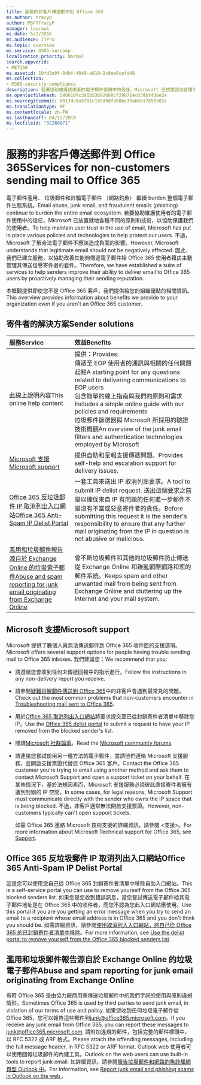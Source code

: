 ```yaml
---
title: 服務的非客戶傳送郵件到 Office 365
ms.author: tracyp
author: MSFTTracyP
manager: laurawi
ms.date: 5/2/2016
ms.audience: ITPro
ms.topic: overview
ms.service: O365-seccomp
localization_priority: Normal
search.appverid:
- MET150
ms.assetid: 19fd3e0f-8dbf-4049-a810-2c8ee6cefd48
ms.collection:
- M365-security-compliance
description: 若要協助維護使用者的電子郵件使用中的信任，Microsoft 已放置就地各種不同的原則和技術，以協助保護我們的使用者。
ms.openlocfilehash: 540610fc3d1b53692688c729b714c839bf436e24
ms.sourcegitcommit: 0017dc6a5f81c165d9dfd88be39a6bb17856582e
ms.translationtype: MT
ms.contentlocale: zh-TW
ms.lasthandoff: 04/23/2019
ms.locfileid: "32260871"
---
```

# <a name="services-for-non-customers-sending-mail-to-office-365"></a><span data-ttu-id="88d5d-103">服務的非客戶傳送郵件到 Office 365</span><span class="sxs-lookup"><span data-stu-id="88d5d-103">Services for non-customers sending mail to Office 365</span></span>
  
<span data-ttu-id="88d5d-104">電子郵件濫用、 垃圾郵件和詐騙電子郵件 （網路釣魚） 繼續 burden 整個電子郵件生態系統。</span><span class="sxs-lookup"><span data-stu-id="88d5d-104">Email abuse, junk email, and fraudulent emails (phishing) continue to burden the entire email ecosystem.</span></span> <span data-ttu-id="88d5d-105">若要協助維護使用者的電子郵件使用中的信任，Microsoft 已放置就地各種不同的原則和技術，以協助保護我們的使用者。</span><span class="sxs-lookup"><span data-stu-id="88d5d-105">To help maintain user trust in the use of email, Microsoft has put in place various policies and technologies to help protect our users.</span></span> <span data-ttu-id="88d5d-106">不過，Microsoft 了解合法電子郵件不應該造成負面的影響。</span><span class="sxs-lookup"><span data-stu-id="88d5d-106">However, Microsoft understands that legitimate email should not be negatively affected.</span></span> <span data-ttu-id="88d5d-107">因此，我們已建立服務，以協助改善其能夠傳遞電子郵件給 Office 365 使用者藉由主動管理其傳送信譽寄件者的套件。</span><span class="sxs-lookup"><span data-stu-id="88d5d-107">Therefore, we have established a suite of services to help senders improve their ability to deliver email to Office 365 users by proactively managing their sending reputation.</span></span>
  
<span data-ttu-id="88d5d-108">本概觀提供即使您不是 Office 365 客戶，我們提供給您的組織優點的相關資訊。</span><span class="sxs-lookup"><span data-stu-id="88d5d-108">This overview provides information about benefits we provide to your organization even if you aren't an Office 365 customer.</span></span>
  
## <a name="sender-solutions"></a><span data-ttu-id="88d5d-109">寄件者的解決方案</span><span class="sxs-lookup"><span data-stu-id="88d5d-109">Sender solutions</span></span>
<span data-ttu-id="88d5d-110"><a name="sectionSection0"> </a></span><span class="sxs-lookup"><span data-stu-id="88d5d-110"></span></span>

|<span data-ttu-id="88d5d-111">**服務**</span><span class="sxs-lookup"><span data-stu-id="88d5d-111">**Service**</span></span>|<span data-ttu-id="88d5d-112">**效益**</span><span class="sxs-lookup"><span data-stu-id="88d5d-112">**Benefits**</span></span>|
|:-----|:-----|
|<span data-ttu-id="88d5d-113">此線上說明內容</span><span class="sxs-lookup"><span data-stu-id="88d5d-113">This online help content</span></span>  <br/> | <span data-ttu-id="88d5d-114">提供：</span><span class="sxs-lookup"><span data-stu-id="88d5d-114">Provides:</span></span>  <br/>  <span data-ttu-id="88d5d-115">傳遞至 EOP 使用者的通訊與相關的任何問題起點</span><span class="sxs-lookup"><span data-stu-id="88d5d-115">A starting point for any questions related to delivering communications to EOP users</span></span>  <br/>  <span data-ttu-id="88d5d-116">包含簡單的線上指南與我們的原則和需求</span><span class="sxs-lookup"><span data-stu-id="88d5d-116">Includes a simple online guide with our policies and requirements</span></span>  <br/>  <span data-ttu-id="88d5d-117">垃圾郵件篩選器與 Microsoft 所採用的驗證技術概觀</span><span class="sxs-lookup"><span data-stu-id="88d5d-117">An overview of the junk email filters and authentication technologies employed by Microsoft</span></span>  <br/> |
|[<span data-ttu-id="88d5d-118">Microsoft 支援</span><span class="sxs-lookup"><span data-stu-id="88d5d-118">Microsoft support</span></span>](services-for-non-customers.md#AboutSupport) <br/> |<span data-ttu-id="88d5d-119">提供自助和呈報支援傳遞問題。</span><span class="sxs-lookup"><span data-stu-id="88d5d-119">Provides self-help and escalation support for delivery issues.</span></span>  <br/> |
|[<span data-ttu-id="88d5d-120">Office 365 反垃圾郵件 IP 取消列出入口網站</span><span class="sxs-lookup"><span data-stu-id="88d5d-120">Office 365 Anti-Spam IP Delist Portal</span></span>](services-for-non-customers.md#DelistPortal) <br/> |<span data-ttu-id="88d5d-121">一套工具來送出 IP 取消列出要求。</span><span class="sxs-lookup"><span data-stu-id="88d5d-121">A tool to submit IP delist request.</span></span> <span data-ttu-id="88d5d-122">送出這個要求之前是以確保來自 IP 有問題的任何進一步郵件不是沒有不當或惡意寄件者的責任。</span><span class="sxs-lookup"><span data-stu-id="88d5d-122">Before submitting this request it is the sender's responsibility to ensure that any further mail originating from the IP in question is not abusive or malicious.</span></span>  <br/> |
|[<span data-ttu-id="88d5d-123">濫用和垃圾郵件報告源自於 Exchange Online 的垃圾電子郵件</span><span class="sxs-lookup"><span data-stu-id="88d5d-123">Abuse and spam reporting for junk email originating from Exchange Online</span></span>](services-for-non-customers.md#ReportOurJunk) <br/> |<span data-ttu-id="88d5d-124">會不斷垃圾郵件和其他的垃圾郵件防止傳送從 Exchange Online 和雜亂網際網路和您的郵件系統。</span><span class="sxs-lookup"><span data-stu-id="88d5d-124">Keeps spam and other unwanted mail from being sent from Exchange Online and cluttering up the Internet and your mail system.</span></span>  <br/> |
   
## <a name="microsoft-support"></a><span data-ttu-id="88d5d-125">Microsoft 支援</span><span class="sxs-lookup"><span data-stu-id="88d5d-125">Microsoft support</span></span>
<span data-ttu-id="88d5d-126"><a name="AboutSupport"> </a></span><span class="sxs-lookup"><span data-stu-id="88d5d-126"></span></span>

<span data-ttu-id="88d5d-127">Microsoft 提供了數個人員無法傳送郵件到 Office 365 收件匣的支援選項。</span><span class="sxs-lookup"><span data-stu-id="88d5d-127">Microsoft offers several support options for people having trouble sending mail to Office 365 inboxes.</span></span> <span data-ttu-id="88d5d-128">我們建議您：</span><span class="sxs-lookup"><span data-stu-id="88d5d-128">We recommend that you:</span></span>
  
- <span data-ttu-id="88d5d-129">請遵循您會收到任何未傳遞回報中的指示進行。</span><span class="sxs-lookup"><span data-stu-id="88d5d-129">Follow the instructions in any non-delivery report you receive.</span></span>
    
- <span data-ttu-id="88d5d-130">請參閱[疑難排解郵件傳送到 Office 365](troubleshooting-mail-sent-to-office-365.md)中的非客戶會遇到最常見的問題。</span><span class="sxs-lookup"><span data-stu-id="88d5d-130">Check out the most common problems that non-customers encounter in [Troubleshooting mail sent to Office 365](troubleshooting-mail-sent-to-office-365.md).</span></span>
    
- <span data-ttu-id="88d5d-131">用於[Office 365 取消列出入口網站](https://sender.office.com)將要求提交至已從封鎖寄件者清單中移除您 IP。</span><span class="sxs-lookup"><span data-stu-id="88d5d-131">Use the [Office 365 delist portal](https://sender.office.com) to submit a request to have your IP removed from the blocked sender's list.</span></span> 
    
- <span data-ttu-id="88d5d-132">閱讀[Microsoft 社群論壇](https://community.office365.com/en-us/f/)。</span><span class="sxs-lookup"><span data-stu-id="88d5d-132">Read the [Microsoft community forums](https://community.office365.com/en-us/f/).</span></span>
    
- <span data-ttu-id="88d5d-133">請連絡您嘗試使用另一種方法的電子郵件，並請他們連絡 Microsoft 支援服務，並開啟支援票證代替您 Office 365 客戶。</span><span class="sxs-lookup"><span data-stu-id="88d5d-133">Contact the Office 365 customer you're trying to email using another method and ask them to contact Microsoft Support and open a support ticket on your behalf.</span></span> <span data-ttu-id="88d5d-134">在某些情況下，基於法規因素而，Microsoft 支援服務必須彼此直接寄件者擁有遭到封鎖的 IP 空間。</span><span class="sxs-lookup"><span data-stu-id="88d5d-134">In some cases, for legal reasons, Microsoft Support must communicate directly with the sender who owns the IP space that is being blocked.</span></span> <span data-ttu-id="88d5d-135">不過，非客戶通常無法開啟支援票證。</span><span class="sxs-lookup"><span data-stu-id="88d5d-135">However, non-customers typically can't open support tickets.</span></span>
    
     <span data-ttu-id="88d5d-136">如需 Office 365 連絡 Microsoft 技術支援的詳細資訊，請參閱 <<c0>支援>。</span><span class="sxs-lookup"><span data-stu-id="88d5d-136">For more information about Microsoft Technical support for Office 365, see [Support](https://technet.microsoft.com/library/office-365-support.aspx).</span></span>
    
## <a name="office-365-anti-spam-ip-delist-portal"></a><span data-ttu-id="88d5d-137">Office 365 反垃圾郵件 IP 取消列出入口網站</span><span class="sxs-lookup"><span data-stu-id="88d5d-137">Office 365 Anti-Spam IP Delist Portal</span></span>
<span data-ttu-id="88d5d-138"><a name="DelistPortal"> </a></span><span class="sxs-lookup"><span data-stu-id="88d5d-138"></span></span>

<span data-ttu-id="88d5d-139">這是您可以使用您自己從 Office 365 封鎖寄件者清單中移除自助入口網站。</span><span class="sxs-lookup"><span data-stu-id="88d5d-139">This is a self-service portal you can use to remove yourself from the Office 365 blocked senders list.</span></span> <span data-ttu-id="88d5d-140">如果您是您收到錯誤訊息，當您嘗試傳送電子郵件給其電子郵件地址是在 Office 365 中的收件者，而您不認為您此入口網站應使用。</span><span class="sxs-lookup"><span data-stu-id="88d5d-140">Use this portal if you are you getting an error message when you try to send an email to a recipient whose email address is in Office 365 and you don't think you should be.</span></span> <span data-ttu-id="88d5d-141">如需詳細資訊，請參閱[使用取消列入入口網站，將自己從 Office 365 的已封鎖寄件者清單中移除](use-the-delist-portal-to-remove-yourself-from-the-office-365-blocked-senders-lis.md)。</span><span class="sxs-lookup"><span data-stu-id="88d5d-141">For more information, see [Use the delist portal to remove yourself from the Office 365 blocked senders list](use-the-delist-portal-to-remove-yourself-from-the-office-365-blocked-senders-lis.md).</span></span>
  
## <a name="abuse-and-spam-reporting-for-junk-email-originating-from-exchange-online"></a><span data-ttu-id="88d5d-142">濫用和垃圾郵件報告源自於 Exchange Online 的垃圾電子郵件</span><span class="sxs-lookup"><span data-stu-id="88d5d-142">Abuse and spam reporting for junk email originating from Exchange Online</span></span>
<span data-ttu-id="88d5d-143"><a name="ReportOurJunk"> </a></span><span class="sxs-lookup"><span data-stu-id="88d5d-143"></span></span>

<span data-ttu-id="88d5d-144">有時 Office 365 是由協力廠商用來傳送垃圾郵件中的我們字詞的使用與原則違規情形。</span><span class="sxs-lookup"><span data-stu-id="88d5d-144">Sometimes Office 365 is used by third parties to send junk email, in violation of our terms of use and policy.</span></span> <span data-ttu-id="88d5d-145">如果您收到任何垃圾電子郵件從 Office 365，您可以報告這些郵件到[junk@office365.microsoft.com](mailto:junk@office365.microsoft.com)。</span><span class="sxs-lookup"><span data-stu-id="88d5d-145">If you receive any junk email from Office 365, you can report these messages to [junk@office365.microsoft.com](mailto:junk@office365.microsoft.com).</span></span> <span data-ttu-id="88d5d-146">請附加違規的郵件，包括完整的郵件標頭中，以 RFC 5322 或 ARF 格式。</span><span class="sxs-lookup"><span data-stu-id="88d5d-146">Please attach the offending messages, including the full message header, in RFC 5322 or ARF format.</span></span> <span data-ttu-id="88d5d-147">Outlook web 使用者可以使用回報垃圾郵件的內建工具。</span><span class="sxs-lookup"><span data-stu-id="88d5d-147">Outlook on the web users can use built-in tools to report junk email.</span></span> <span data-ttu-id="88d5d-148">如詳細資訊，請參閱[報告垃圾郵件和網路釣魚詐騙網頁型 Outlook 中](report-junk-email-and-phishing-scams-in-outlook-on-the-web-eop.md)。</span><span class="sxs-lookup"><span data-stu-id="88d5d-148">For information, see [Report junk email and phishing scams in Outlook on the web ](report-junk-email-and-phishing-scams-in-outlook-on-the-web-eop.md).</span></span>
  

